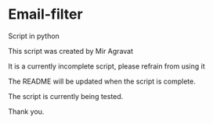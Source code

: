# Email-filter
Script in python

This script was created by Mir Agravat

It is a currently incomplete script, please refrain from using it

The README will be updated when the script is complete.

The script is currently being tested.

Thank you.
